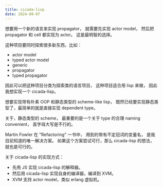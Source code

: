 ```yaml
---
title: cicada-lisp
date: 2024-09-07
---
```


想要用一个新的语言来实现 propagator，
就需要先实现 actor model，
然后把 propagator 和 cell 都实现为 actor。
这是最明智的选择。

这种项目要同时探索很多新东西，比如：

- actor model
- typed actor model
- generic
- propagator
- typed propagator

因此可以把这种项目分类为探索类的语言项目，
这种项目适合用 lisp 来做，
因此我想实现一个 cicada-lisp。

想要实现带有朴素 OOP 和静态类型的 scheme-like lisp，
既然已经要实现静态类型了，最简单的就是直接实现 dependent type。

关于，静态类型的 scheme，
最重要的是一个关于 type 的合理 naming convenient，
首字母大写是不行的。

Martin Fowler 在 "Refactoring" 一书中，
用到的带有不定冠词的变量名，
是我目前知道的唯一解决方案。
如果这个方案尝试可行，那么 cicada-lisp 的想法，就也是可行的。

关于 cicada-lisp 的实现方式：

- 先用 JS 实现 cicada-lisp 的解释器。
- 然后用 cicada-lisp 实现自身的编译器，编译到 XVM。
- XVM 支持 actor model，类似 erlang 虚拟机。
